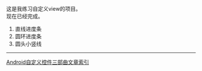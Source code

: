 这是我练习自定义view的项目。  
现在已经完成。  

1. 直线进度条
2. 圆环进度条
3. 圆头小竖线



---
[Android自定义控件三部曲文章索引](https://blog.csdn.net/harvic880925/article/details/50995268)
  
